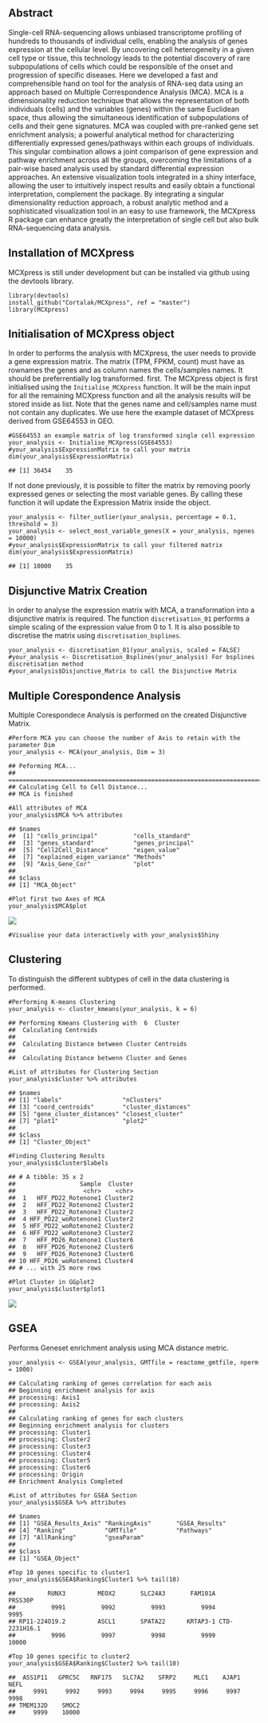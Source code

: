 Abstract
--------

Single-cell RNA-sequencing allows unbiased transcriptome profiling of
hundreds to thousands of individual cells, enabling the analysis of
genes expression at the cellular level. By uncovering cell heterogeneity
in a given cell type or tissue, this technology leads to the potential
discovery of rare subpopulations of cells which could be responsible of
the onset and progression of specific diseases. Here we developed a fast
and comprehensible hand on tool for the analysis of RNA-seq data using
an approach based on Multiple Correspondence Analysis (MCA). MCA is a
dimensionality reduction technique that allows the representation of
both individuals (cells) and the variables (genes) within the same
Euclidean space, thus allowing the simultaneous identification of
subpopulations of cells and their gene signatures. MCA was coupled with
pre-ranked gene set enrichment analysis; a powerful analytical method
for characterizing differentially expressed genes/pathways within each
groups of individuals. This singular combination allows a joint
comparison of gene expression and pathway enrichment across all the
groups, overcoming the limitations of a pair-wise based analysis used by
standard differential expression approaches. An extensive visualization
tools integrated in a shiny interface, allowing the user to intuitively
inspect results and easily obtain a functional interpretation,
complement the package. By integrating a singular dimensionality
reduction approach, a robust analytic method and a sophisticated
visualization tool in an easy to use framework, the MCXpress R package
can enhance greatly the interpretation of single cell but also bulk
RNA-sequencing data analysis.

Installation of MCXpress
------------------------

MCXpress is still under development but can be installed via github
using the devtools library.

    library(devtools)
    install_github("Cortalak/MCXpress", ref = "master")
    library(MCXpress)

Initialisation of MCXpress object
---------------------------------

In order to performs the analysis with MCXpress, the user needs to
provide a gene expression matrix. The matrix (TPM, FPKM, count) must
have as rownames the genes and as column names the cells/samples names.
It should be preferrentially log transformed. first. The MCXpress object
is first initialised using the `Initialise_MCXpress` function. It will
be the main input for all the remaining MCXpress function and all the
analysis results will be stored inside as list. Note that the genes name
and cell/samples name must not contain any duplicates. We use here the
example dataset of MCXpress derived from GSE64553 in GEO.

    #GSE64553 an example matrix of log transformed single cell expression 
    your_analysis <- Initialise_MCXpress(GSE64553)
    #your_analysis$ExpressionMatrix to call your matrix
    dim(your_analysis$ExpressionMatrix)

    ## [1] 36454    35

If not done previously, it is possible to filter the matrix by removing
poorly expressed genes or selecting the most variable genes. By calling
these function it will update the Expression Matrix inside the object.

    your_analysis <- filter_outlier(your_analysis, percentage = 0.1, threshold = 3)
    your_analysis <- select_most_variable_genes(X = your_analysis, ngenes = 10000)
    #your_analysis$ExpressionMatrix to call your filtered matrix
    dim(your_analysis$ExpressionMatrix)

    ## [1] 10000    35

Disjunctive Matrix Creation
---------------------------

In order to analyse the expression matrix with MCA, a transformation
into a disjunctive matrix is required. The function `discretisation_01`
performs a simple scaling of the expression value from 0 to 1. It is
also possible to discretise the matrix using `discretisation_bsplines`.

    your_analysis <- discretisation_01(your_analysis, scaled = FALSE)
    #your_analysis <- Discretisation_Bsplines(your_analysis) For bsplines discretisation method
    #your_analysis$Disjunctive_Matrix to call the Disjunctive Matrix

Multiple Corespondence Analysis
-------------------------------

Multiple Corespondece Analysis is performed on the created Disjunctive
Matrix.

    #Perform MCA you can choose the number of Axis to retain with the parameter Dim
    your_analysis <- MCA(your_analysis, Dim = 3)

    ## Peforming MCA...
    ## ===========================================================================
    ## Calculating Cell to Cell Distance...
    ## MCA is finished

    #All attributes of MCA
    your_analysis$MCA %>% attributes

    ## $names
    ##  [1] "cells_principal"          "cells_standard"          
    ##  [3] "genes_standard"           "genes_principal"         
    ##  [5] "Cell2Cell_Distance"       "eigen_value"             
    ##  [7] "explained_eigen_variance" "Methods"                 
    ##  [9] "Axis_Gene_Cor"            "plot"                    
    ## 
    ## $class
    ## [1] "MCA_Object"

    #Plot first two Axes of MCA
    your_analysis$MCA$plot

![](C:\Users\Akira\AppData\Local\Temp\RtmpcxtMOu\preview-283059411c56.dir\MCXpress_vignette_files/figure-markdown_strict/unnamed-chunk-6-1.png)

    #Visualise your data interactively with your_analysis$Shiny

Clustering
----------

To distinguish the different subtypes of cell in the data clustering is
performed.

    #Performing K-means Clustering
    your_analysis <- cluster_kmeans(your_analysis, k = 6)

    ## Performing Kmeans Clustering with  6  Cluster
    ##  Calculating Centroids 
    ## 
    ##  Calculating Distance between Cluster Centroids 
    ## 
    ##  Calculating Distance betwenn Cluster and Genes

    #List of attributes for Clustering Section
    your_analysis$cluster %>% attributes

    ## $names
    ## [1] "labels"                 "nClusters"             
    ## [3] "coord_centroids"        "cluster_distances"     
    ## [5] "gene_cluster_distances" "closest_cluster"       
    ## [7] "plot1"                  "plot2"                 
    ## 
    ## $class
    ## [1] "Cluster_Object"

    #Finding Clustering Results
    your_analysis$cluster$labels

    ## # A tibble: 35 x 2
    ##                  Sample  Cluster
    ##                   <chr>    <chr>
    ##  1   HFF_PD22_Rotenone1 Cluster2
    ##  2   HFF_PD22_Rotenone2 Cluster2
    ##  3   HFF_PD22_Rotenone3 Cluster2
    ##  4 HFF_PD22_woRotenone1 Cluster2
    ##  5 HFF_PD22_woRotenone2 Cluster2
    ##  6 HFF_PD22_woRotenone3 Cluster2
    ##  7   HFF_PD26_Rotenone1 Cluster6
    ##  8   HFF_PD26_Rotenone2 Cluster6
    ##  9   HFF_PD26_Rotenone3 Cluster6
    ## 10 HFF_PD26_woRotenone1 Cluster4
    ## # ... with 25 more rows

    #Plot Cluster in GGplot2
    your_analysis$cluster$plot1

![](C:\Users\Akira\AppData\Local\Temp\RtmpcxtMOu\preview-283059411c56.dir\MCXpress_vignette_files/figure-markdown_strict/unnamed-chunk-7-1.png)

GSEA
----

Performs Geneset enrichment analysis using MCA distance metric.

    your_analysis <- GSEA(your_analysis, GMTfile = reactome_gmtfile, nperm = 1000)

    ## Calculating ranking of genes correlation for each axis 
    ## Beginning enrichment analysis for axis 
    ## processing: Axis1 
    ## processing: Axis2 
    ## 
    ## Calculating ranking of genes for each clusters 
    ## Beginning enrichment analysis for clusters
    ## processing: Cluster1 
    ## processing: Cluster2 
    ## processing: Cluster3 
    ## processing: Cluster4 
    ## processing: Cluster5 
    ## processing: Cluster6 
    ## processing: Origin 
    ## Enrichment Analysis Completed

    #List of attributes for GSEA Section
    your_analysis$GSEA %>% attributes

    ## $names
    ## [1] "GSEA_Results_Axis" "RankingAxis"       "GSEA_Results"     
    ## [4] "Ranking"           "GMTfile"           "Pathways"         
    ## [7] "AllRanking"        "gseaParam"        
    ## 
    ## $class
    ## [1] "GSEA_Object"

    #Top 10 genes specific to cluster1
    your_analysis$GSEA$Ranking$Cluster1 %>% tail(10)

    ##         RUNX3         MEOX2       SLC24A3       FAM101A       PRSS30P 
    ##          9991          9992          9993          9994          9995 
    ## RP11-224O19.2         ASCL1       SPATA22      KRTAP3-1 CTD-2231H16.1 
    ##          9996          9997          9998          9999         10000

    #Top 10 genes specific to cluster2
    your_analysis$GSEA$Ranking$Cluster2 %>% tail(10)

    ##  ASS1P11   GPRC5C   RNF175   SLC7A2    SFRP2     MLC1    AJAP1     NEFL 
    ##     9991     9992     9993     9994     9995     9996     9997     9998 
    ## TMEM132D    SMOC2 
    ##     9999    10000
